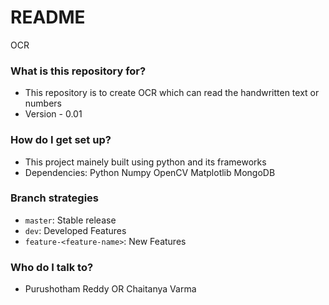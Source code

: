 # README #

OCR

### What is this repository for? ###

* This repository is to create OCR which can read the handwritten text or numbers
* Version - 0.01

### How do I get set up? ###

* This project mainely built using python and its frameworks
* Dependencies:
	Python
	Numpy
	OpenCV
	Matplotlib
	MongoDB
	
### Branch strategies

* `master`: Stable release
* `dev`: Developed Features
* `feature-<feature-name>`: New Features

### Who do I talk to? ###

* Purushotham Reddy OR Chaitanya Varma

